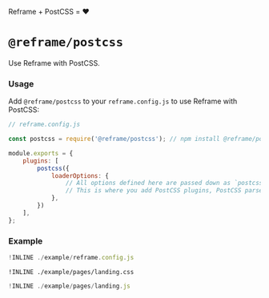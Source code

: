 Reframe + PostCSS = :heart:

# `@reframe/postcss`

Use Reframe with PostCSS.

### Usage

Add `@reframe/postcss` to your `reframe.config.js` to use Reframe with PostCSS:

~~~js
// reframe.config.js

const postcss = require('@reframe/postcss'); // npm install @reframe/postcss

module.exports = {
    plugins: [
        postcss({
            loaderOptions: {
                // All options defined here are passed down as `postcss-loader` options.
                // This is where you add PostCSS plugins, PostCSS parser, etc.
            },
        })
    ],
};
~~~

### Example

~~~js
!INLINE ./example/reframe.config.js
~~~

~~~sugarss
!INLINE ./example/pages/landing.css
~~~

~~~js
!INLINE ./example/pages/landing.js
~~~
